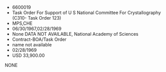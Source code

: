 * 6600019
* Task Order For Support of U S National Committee For        Crystallography (C310- Task Order 123)
* MPS,CHE
* 06/30/1967,02/28/1969
* None   DATA NOT AVAILABLE, National Academy of Sciences
* Contract-BOA/Task Order
*   name not available
* 02/28/1969
* USD 33,900.00

NONE